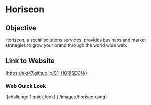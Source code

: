# Horiseon 

## Objective
Horiseon, a social solutions services, provides business and market strategies to grow your brand through the world wide web. 

## Link to Website 

(https://akt47.github.io/C1-HORISEON/)

### Web Quick Look
![challenge 1 quick look]
(./images/horiseon.png)